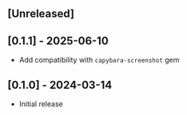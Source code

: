 ## [Unreleased]

## [0.1.1] - 2025-06-10

- Add compatibility with `capybara-screenshot` gem

## [0.1.0] - 2024-03-14

- Initial release
